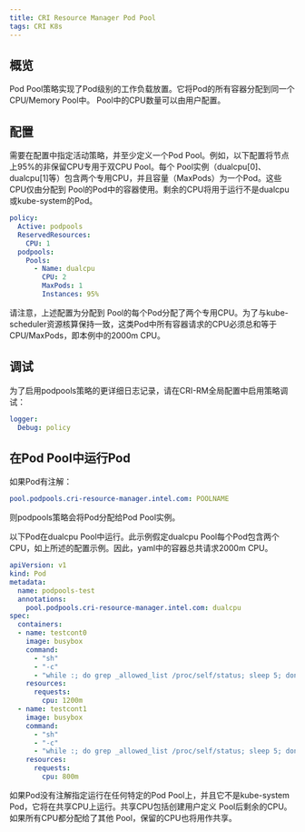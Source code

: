 ```yaml
---
title: CRI Resource Manager Pod Pool
tags: CRI K8s
---
```


## 概览
Pod Pool策略实现了Pod级别的工作负载放置。它将Pod的所有容器分配到同一个 CPU/Memory Pool中。 Pool中的CPU数量可以由用户配置。
<!--more-->

## 配置

需要在配置中指定活动策略，并至少定义一个Pod Pool。例如，以下配置将节点上95%的非保留CPU专用于双CPU Pool。每个 Pool实例（dualcpu[0]、dualcpu[1]等）包含两个专用CPU，并且容量（MaxPods）为一个Pod。这些CPU仅由分配到 Pool的Pod中的容器使用。剩余的CPU将用于运行不是dualcpu或kube-system的Pod。

```yaml
policy:
  Active: podpools
  ReservedResources:
    CPU: 1
  podpools:
    Pools:
      - Name: dualcpu
        CPU: 2
        MaxPods: 1
        Instances: 95%
```

请注意，上述配置为分配到 Pool的每个Pod分配了两个专用CPU。为了与kube-scheduler资源核算保持一致，这类Pod中所有容器请求的CPU必须总和等于CPU/MaxPods，即本例中的2000m CPU。


## 调试
为了启用podpools策略的更详细日志记录，请在CRI-RM全局配置中启用策略调试：

```yaml
logger:
  Debug: policy
```

## 在Pod Pool中运行Pod
如果Pod有注解：

```yaml
pool.podpools.cri-resource-manager.intel.com: POOLNAME
```

则podpools策略会将Pod分配给Pod Pool实例。

以下Pod在dualcpu Pool中运行。此示例假定dualcpu Pool每个Pod包含两个CPU，如上所述的配置示例。因此，yaml中的容器总共请求2000m CPU。

```yaml
apiVersion: v1
kind: Pod
metadata:
  name: podpools-test
  annotations:
    pool.podpools.cri-resource-manager.intel.com: dualcpu
spec:
  containers:
  - name: testcont0
    image: busybox
    command:
      - "sh"
      - "-c"
      - "while :; do grep _allowed_list /proc/self/status; sleep 5; done"
    resources:
      requests:
        cpu: 1200m
  - name: testcont1
    image: busybox
    command:
      - "sh"
      - "-c"
      - "while :; do grep _allowed_list /proc/self/status; sleep 5; done"
    resources:
      requests:
        cpu: 800m
```

如果Pod没有注解指定运行在任何特定的Pod Pool上，并且它不是kube-system Pod，它将在共享CPU上运行。共享CPU包括创建用户定义 Pool后剩余的CPU。如果所有CPU都分配给了其他 Pool，保留的CPU也将用作共享。
